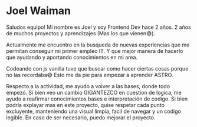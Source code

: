 # Joel Waiman
Saludos equipo!
Mi nombre es Joel y soy Frontend Dev hace 2 años.
2 años de muchos proyectos y aprendizajes (Mas los que vienen😅).

Actualmente me encuentro en la busqueda de nuevas experiencias que me permitan conseguir mi primer empleo IT. Y que mejor manera de hacerlo que ayudando y aportando conocimientos en mi area.

Codeando con js vanilla tuve que buscar como hacer ciertas cosas porque no las recordaba😅 Esto me da pie para empezar a aprender ASTRO.

Respecto a la actividad, me ayudo a volver a las bases, donde todo empezó. Si bien veo un cambio GIGANTEZCO en cuestion de logica, me ayudo a reafirmar conocimientos bases e interpretación de codigo.
Si bien podría explayar mas en este proyecto, quise respetar cada punto excluyente, manteniendo una visual limpia, facil de navegar y un codigo legible. En caso de ser necesario, puedo mejorar el proyecto.